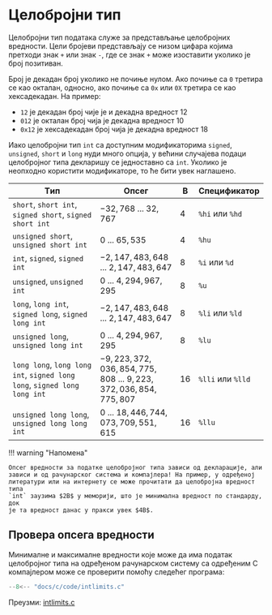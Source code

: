 # Целобројни тип

Целобројни тип података служе за представљање целобројних вредности. Цели
бројеви представљају се низом цифара којима претходи знак `+` или знак `-`, где
се знак `+` може изоставити уколико је број позитиван.

Број је декадан број уколико не почиње нулом. Aко почиње са `0` третира се као
окталан, односно, ако почиње са `0x` или `0X` третира се као хексадекадан.
На пример:

- `12` је декадан број чије је и декадна вредност 12
- `012` је окталан број чија је декадна вредност 10
- `0х12` је хексадекадан број чија је декадна вредност 18

Иако целобројни тип `int` са доступним модификаторима `signed`, `unsigned`,
`short` и `long` нуди много опција, у већини случајева подаци целобројног типа
декларишу се једноставно са `int`. Уколико је неопходно користити модификаторе,
то ће бити увек наглашено.

| Tип                                                                      | Опсег                                                        | B  | Спецификатор      |
| ------------------------------------------------------------------------ | ------------------------------------------------------------ | -- | ----------------- |
| `short`, `short int`, `signed short`, `signed short int`                 | $−32,768$ ... $32,767$                                       | 4  | `%hi` или `%hd`   |
| `unsigned short`, `unsigned short int`                                   | $0$ ... $65,535$                                             | 4  | `%hu`             |
| `int`, `signed`, `signed int`                                            | $-2,147,483,648$ ... $2,147,483,647$                         | 8  | `%i` или `%d`     |
| `unsigned`, `unsigned int`                                               | $0$ ... $4,294,967,295$                                      | 8  | `%u`              |
| `long`, `long int`, `signed long`, `signed long int`                     | $-2,147,483,648$ ... $2,147,483,647$                         | 8  | `%li` или `%ld`   |
| `unsigned long`, `unsigned long int`                                     | $0$ ... $4,294,967,295$                                      | 8  | `%lu`             |
| `long long`, `long long int`, `signed long long`, `signed long long int` | $-9,223,372,036,854,775,808$ ... $9,223,372,036,854,775,807$ | 16 | `%lli` или `%lld` |
| `unsigned long long`, `unsigned long long int`                           | $0$ ... $18,446,744,073,709,551,615$                         | 16 | `%llu`            |

!!! warning "Напомена"

    Опсег вредности за податке целобројног типа зависи од декларације, али
    зависи и од рачунарског система и компајлера! На пример, у одређеној
    литератури или на интернету се може прочитати да целобројна вредност типа
    `int` заузима $2B$ у меморији, што је минимална вредност по стандарду, док
    је та вредност данас у пракси увек $4B$.

## Провера опсега вредности

Минималне и максималне вредности које може да има податак целобројног типа на
одређеном рачунарском систему са одређеним C компајлером може се проверити
помоћу следећег програма:

```c
--8<-- "docs/c/code/intlimits.c"
```

Преузми: [intlimits.c](code/intlimits.c)
